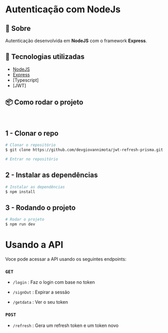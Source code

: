 # Autenticação com NodeJs

## 🧧 Sobre

Autenticação desenvolvida em **NodeJS** com o framework **Express**.

## 🚀 Tecnologias utilizadas

- [NodeJS](https://nodejs.org/en/)
- [Express](https://expressjs.com/)
- [Typescript]
- [JWT]

## 📦 Como rodar o projeto

<br>

## 1 - Clonar o repo

```bash
# Clonar o repositório
$ git clone https://github.com/devgiovannimota/jwt-refresh-prisma.git

# Entrar no repositório
```

## 2 - Instalar as dependências

```bash
# Instalar as dependências
$ npm install
```

## 3 - Rodando o projeto

```bash
# Rodar o projeto
$ npm run dev
```

# Usando a API

Voce pode acessar a API usando os seguintes endpoints:

### `GET`

- `/login` : Faz o login com base no token

- `/signOut` : Expirar a sessão

- `/getdata` : Ver o seu token

### `POST`

- `/refresh` : Gera um refresh token e um token novo
